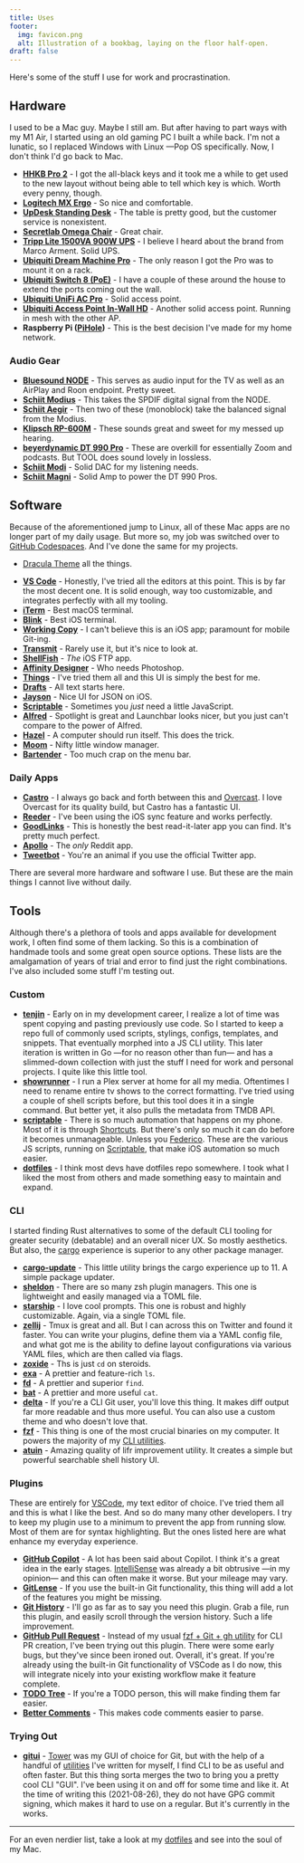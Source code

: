 ```yaml
---
title: Uses
footer:
  img: favicon.png
  alt: Illustration of a bookbag, laying on the floor half-open.
draft: false
---
```


Here's some of the stuff I use for work and procrastination.

## Hardware
I used to be a Mac guy. Maybe I still am. But after having to part ways with my M1 Air, I started using an old gaming PC I built a while back. I'm not a lunatic, so I replaced Windows with Linux —Pop OS specifically. Now, I don't think I'd go back to Mac.

- **[HHKB Pro 2](https://www.amazon.com/dp/B07K9QHF4P)** - I got the all-black keys and it took me a while to get used to the new layout without being able to tell which key is which. Worth every penny, though.
- **[Logitech MX Ergo](https://www.logitech.com/en-us/products/mice/mx-ergo-wireless-trackball-mouse.html)** - So nice and comfortable.
- **[UpDesk Standing Desk](https://updesk.com/products/updesk-electric-lift-standing-desk-upwrite-midnight-black-top-on-black-frame-closeout)** - The table is pretty good, but the customer service is nonexistent.
- **[Secretlab Omega Chair](https://secretlab.co/collections/omega-series)** - Great chair.
- **[Tripp Lite 1500VA 900W UPS](https://www.amazon.com/dp/B009TZTGWK/)** - I believe I heard about the brand from Marco Arment. Solid UPS.
- **[Ubiquiti Dream Machine Pro](https://store.ui.com/collections/unifi-network-unifi-os-consoles/products/udm-pro)** - The only reason I got the Pro was to mount it on a rack.
- **[Ubiquiti Switch 8 (PoE)](https://store.ui.com/collections/unifi-network-switching/products/unifi-switch-8-60w)** - I have a couple of these around the house to extend the ports coming out the wall.
- **[Ubiquiti UniFi AC Pro](https://store.ui.com/collections/wireless/products/unifi-ac-pro)** - Solid access point.
- **[Ubiquiti Access Point In-Wall HD](https://store.ui.com/products/unifi-in-wall-hd)** - Another solid access point. Running in mesh with the other AP.
- **Raspberry Pi ([PiHole](https://pi-hole.net))** - This is the best decision I've made for my home network.

### Audio Gear
- **[Bluesound NODE](https://www.bluesound.com/products/node/)** - This serves as audio input for the TV as well as an AirPlay and Roon endpoint. Pretty sweet.
- **[Schiit Modius](https://www.schiit.com/products/modius)** - This takes the SPDIF digital signal from the NODE.
- **[Schiit Aegir](https://www.schiit.com/products/aegir)** - Then two of these (monoblock) take the balanced signal from the Modius.
- **[Klipsch RP-600M](https://www.klipsch.com/products/rp-600m-bookshelf-speakers)** - These sounds great and sweet for my messed up hearing.
- **[beyerdynamic DT 990 Pro](https://north-america.beyerdynamic.com/dt-990-pro.html)** - These are overkill for essentially Zoom and podcasts. But TOOL does sound lovely in lossless.
- **[Schiit Modi](https://www.schiit.com/products/modi-1)** - Solid DAC for my listening needs.
- **[Schiit Magni](https://www.schiit.com/products/magni-1)** - Solid Amp to power the DT 990 Pros.

## Software
Because of the aforementioned jump to Linux, all of these Mac apps are no longer part of my daily usage. But more so, my job was switched over to [GitHub Codespaces](https://github.com/features/codespaces). And I've done the same for my projects.

* [Dracula Theme](https://draculatheme.com) all the things.
- **[VS Code](https://code.visualstudio.com)** - Honestly, I've tried all the editors at this point. This is by far the most decent one. It is solid enough, way too customizable, and integrates perfectly with all my tooling.
- **[iTerm](https://iterm2.com)** - Best macOS terminal.
- **[Blink](https://www.blink.sh)** - Best iOS terminal.
- **[Working Copy](https://workingcopyapp.com)** - I can't believe this is an iOS app; paramount for mobile Git-ing.
- **[Transmit](https://panic.com/transmit/)** - Rarely use it, but it's nice to look at.
- **[ShellFish](https://secureshellfish.app)** - _The_ iOS FTP app.
- **[Affinity Designer](https://affinity.serif.com/en-us/)** - Who needs Photoshop.
- **[Things](https://culturedcode.com/things/)** - I've tried them all and this UI is simply the best for me.
- **[Drafts](https://getdrafts.com)** - All text starts here.
- **[Jayson](https://jayson.app)** - Nice UI for JSON on iOS.
- **[Scriptable](https://scriptable.app)** - Sometimes you _just_ need a little JavaScript.
- **[Alfred](https://www.alfredapp.com/)** - Spotlight is great and Launchbar looks nicer, but you just can't compare to the power of Alfred.
- **[Hazel](https://www.noodlesoft.com/)** - A computer should run itself. This does the trick.
- **[Moom](https://manytricks.com/moom/)** - Nifty little window manager.
- **[Bartender](https://www.macbartender.com/)** - Too much crap on the menu bar.

### Daily Apps
- **[Castro](https://castro.fm)** - I always go back and forth between this and [Overcast](https://overcast.fm). I love Overcast for its quality build, but Castro has a fantastic UI.
- **[Reeder](https://reederapp.com)** - I've been using the iOS sync feature and works perfectly.
- **[GoodLinks](https://goodlinks.app)** - This is honestly the best read-it-later app you can find. It's pretty much perfect.
- **[Apollo](https://apolloapp.io)** -  The _only_ Reddit app.
- **[Tweetbot](https://tapbots.com/tweetbot/)** - You're an animal if you use the official Twitter app.

There are several more hardware and software I use. But these are the main things I cannot live without daily.

## Tools

Although there's a plethora of tools and apps available for development work, I often find some of them lacking. So this is a combination of handmade tools and some great open source options. These lists are the amalgamation of years of trial and error to find just the right combinations. I've also included some stuff I'm testing out.

### Custom
- **[tenjin](https://github.com/fourjuaneight/tenjin)** - Early on in my development career, I realize a lot of time was spent copying and pasting previously use code. So I started to keep a repo full of commonly used scripts, stylings, configs, templates, and snippets. That eventually morphed into a JS CLI utility. This later iteration is written in Go —for no reason other than fun— and has a slimmed-down collection with just the stuff I need for work and personal projects. I quite like this little tool.
- **[showrunner](https://github.com/fourjuaneight/showrunner)** - I run a Plex server at home for all my media. Oftentimes I need to rename entire tv shows to the correct formatting. I've tried using a couple of shell scripts before, but this tool does it in a single command. But better yet, it also pulls the metadata from TMDB API.
- **[scriptable](https://github.com/fourjuaneight/scriptable)** - There is so much automation that happens on my phone. Most of it is through [Shortcuts](https://support.apple.com/guide/shortcuts/welcome/ios). But there's only so much it can do before it becomes unmanageable. Unless you [Federico](https://www.macstories.net/shortcuts/). These are the various JS scripts, running on [Scriptable](https://scriptable.app), that make iOS automation so much easier.
- **[dotfiles](https://github.com/fourjuaneight/dotfiles)** - I think most devs have dotfiles repo somewhere. I took what I liked the most from others and made something easy to maintain and expand.

### CLI
I started finding Rust alternatives to some of the default CLI tooling for greater security (debatable) and an overall nicer UX. So mostly aesthetics. But also, the [cargo](https://doc.rust-lang.org/cargo/guide/) experience is superior to any other package manager.

- **[cargo-update](https://github.com/nabijaczleweli/cargo-update)** - This little utility brings the cargo experience up to 11. A simple package updater.
- **[sheldon](https://github.com/rossmacarthur/sheldon)** - There are so many zsh plugin managers. This one is lightweight and easily managed via a TOML file.
- **[starship](https://github.com/starship/starship)** - I love cool prompts. This one is robust and highly customizable. Again, via a single TOML file.
- **[zellij](https://github.com/zellij-org/zellij)** - Tmux is great and all. But I can across this on Twitter and found it faster. You can write your plugins, define them via a YAML config file, and what got me is the ability to define layout configurations via various YAML files, which are then called via flags.
- **[zoxide](https://github.com/ajeetdsouza/zoxide)** - Ths is just `cd` on steroids.
- **[exa](https://github.com/ogham/exa)** - A prettier and feature-rich `ls`.
- **[fd](https://github.com/sharkdp/fd)** - A prettier and superior `find`.
- **[bat](https://github.com/sharkdp/bat)** - A prettier and more useful `cat`.
- **[delta](https://github.com/dandavison/delta)** - If you're a CLI Git user, you'll love this thing. It makes diff output far more readable and thus more useful. You can also use a custom theme and who doesn't love that.
- **[fzf](https://github.com/junegunn/fzf)** - This thing is one of the most crucial binaries on my computer. It powers the majority of my [CLI utilities](https://github.com/fourjuaneight/dotfiles/blob/master/homedir/.zsh/func.zsh).
- **[atuin](https://github.com/ellie/atuin)** - Amazing quality of lifr improvement utility. It creates a simple but powerful searchable shell history UI.

### Plugins
These are entirely for [VSCode](https://code.visualstudio.com), my text editor of choice. I've tried them all and this is what I like the best. And so do many many other developers. I try to keep my plugin use to a minimum to prevent the app from running slow. Most of them are for syntax highlighting. But the ones listed here are what enhance my everyday experience.

- **[GitHub Copilot](https://copilot.github.com)** - A lot has been said about Copilot. I think it's a great idea in the early stages. [IntelliSense](https://code.visualstudio.com/docs/editor/intellisense) was already a bit obtrusive —in my opinion— and this can often make it worse. But your mileage may vary.
- **[GitLense](https://github.com/eamodio/vscode-gitlens)** - If you use the built-in Git functionality, this thing will add a lot of the features you might be missing.
- **[Git History](https://github.com/pomber/git-history)** - I'll go as far as to say you need this plugin. Grab a file, run this plugin, and easily scroll through the version history. Such a life improvement.
- **[GitHub Pull Request](https://github.com/Microsoft/vscode-pull-request-github)** - Instead of my usual [fzf + Git + gh utility](https://github.com/fourjuaneight/dotfiles/blob/master/homedir/.zsh/func.zsh#L458-L468) for CLI PR creation, I've been trying out this plugin. There were some early bugs, but they've since been ironed out. Overall, it's great. If you're already using the built-in Git functionality of VSCode as I do now, this will integrate nicely into your existing workflow make it feature complete.
- **[TODO Tree](https://github.com/Gruntfuggly/todo-tree)** - If you're a TODO person, this will make finding them far easier.
- **[Better Comments](https://github.com/aaron-bond/better-comments)** - This makes code comments easier to parse.

### Trying Out
- **[gitui](https://github.com/extrawurst/gitui)** - [Tower](https://www.git-tower.com/mac) was my GUI of choice for Git, but with the help of a handful of [utilities](https://github.com/fourjuaneight/dotfiles/blob/master/homedir/.zsh/func.zsh#L340-L490) I've written for myself, I find CLI to be as useful and often faster. But this thing sorta merges the two to bring you a pretty cool CLI "GUI". I've been using it on and off for some time and like it. At the time of writing this (2021-08-26), they do not have GPG commit signing, which makes it hard to use on a regular. But it's currently in the works.

---

For an even nerdier list, take a look at my [dotfiles](https://github.com/fourjuaneight/dotfiles) and see into the soul of my Mac.
